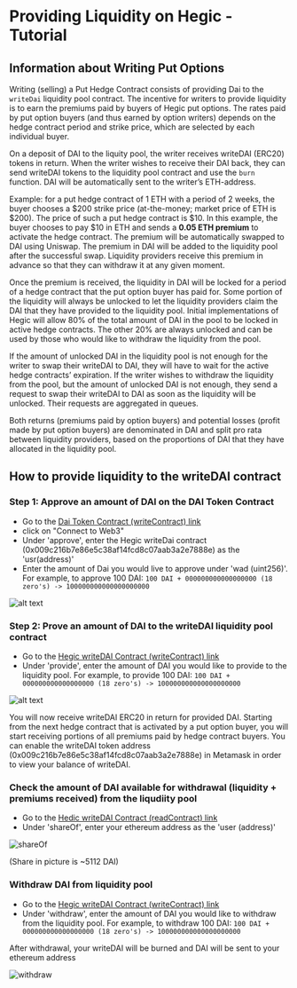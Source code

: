 # Providing Liquidity on Hegic - Tutorial

## Information about Writing Put Options

Writing (selling) a Put Hedge Contract consists of providing Dai to the `writeDai` liquidity pool contract. The incentive for writers to
provide liquidity is to earn the premiums paid by buyers of Hegic put options. The rates paid by put option buyers (and thus earned by option writers) depends on the hedge contract period and strike price, which are selected by each individual buyer. 

On a deposit of DAI to the liquity pool, the writer receives writeDAI (ERC20) tokens in return. When the writer wishes to receive their DAI back, they can send writeDAI tokens to the liquidity pool contract and use the `burn` function. DAI will be automatically sent to the writer’s ETH-address.

Example: for a put hedge contract of 1 ETH with a period of 2 weeks, the buyer chooses a $200 strike price (at-the-money; market price of ETH is $200). The price of such a put hedge contract is $10. In this example, the buyer chooses to pay $10 in ETH and sends a **0.05 ETH premium** to activate the hedge contract. The premium will be automatically swapped to DAI using Uniswap. The premium in DAI will be added to the liquidity pool after the successful swap. Liquidity providers receive this premium in advance so that they can withdraw it at any given moment. 

Once the premium is received, the liquidity in DAI will be locked for a period of a hedge contract that the put option buyer has paid for. Some portion of the liquidity will always be unlocked to let the liquidity providers claim the DAI that they have provided to the liquidity pool. Initial implementations of Hegic will allow 80% of the total amount of DAI in the pool to be locked in active hedge contracts. The other 20% are always unlocked and can be used by those who would like to withdraw the liquidity from the pool. 

If the amount of unlocked DAI in the liquidity pool is not enough for the writer to swap their writeDAI to DAI, they will have to wait for the active hedge contracts’ expiration. If the writer wishes to withdraw the liquidity from the pool, but the amount of unlocked DAI is not enough, they send a request to swap their writeDAI to DAI as soon as the liquidity will be unlocked. Their requests are aggregated in queues. 

Both returns (premiums paid by option buyers) and potential losses (profit made by put option buyers) are denominated in DAI and split pro rata between liquidity providers, based on the proportions of DAI that they have allocated in the liquidity pool. 

## How to provide liquidity to the writeDAI contract

### Step 1: Approve an amount of DAI on the DAI Token Contract

- Go to the [Dai Token Contract (writeContract) link](https://etherscan.io/token/0x6b175474e89094c44da98b954eedeac495271d0f#writeContract)
- click on "Connect to Web3"
- Under 'approve', enter the Hegic writeDai contract (0x009c216b7e86e5c38af14fcd8c07aab3a2e7888e) as the 'usr(address)' 
- Enter the amount of Dai you would live to approve under 'wad (uint256)'. For example, to approve 100 DAI:
```100 DAI + 000000000000000000 (18 zero's) -> 100000000000000000000```

![alt text](https://imgur.com/ap2qnbn.png) 

### Step 2: Prove an amount of DAI to the writeDAI liquidity pool contract

- Go to the [Hegic writeDAI Contract (writeContract) link](https://etherscan.io/token/0x009c216b7e86e5c38af14fcd8c07aab3a2e7888e#writeContract)
- Under 'provide', enter the amount of DAI you would like to provide to the liquidity pool. For example, to provide 100 DAI:
```100 DAI + 000000000000000000 (18 zero's) -> 100000000000000000000```

![alt text](https://imgur.com/ytoFTN4.png)

You will now receive writeDAI ERC20 in return for provided DAI. Starting from the next hedge contract that is activated by a put option buyer, you will start receiving portions of all premiums paid by hedge contract buyers. You can enable the writeDAI token address (0x009c216b7e86e5c38af14fcd8c07aab3a2e7888e) in Metamask in order to view your balance of writeDAI.

### Check the amount of DAI available for withdrawal (liquidity + premiums received) from the liqudiity pool

- Go to the [Hedic writeDAI Contract (readContract) link](https://etherscan.io/token/0x009c216b7e86e5c38af14fcd8c07aab3a2e7888e#readContract)
- Under 'shareOf', enter your ethereum address as the 'user (address)'

![shareOf](https://imgur.com/261PnQL.png)

(Share in picture is ~5112 DAI)

### Withdraw DAI from liquidity pool

- Go to the [Hegic writeDAI Contract (writeContract) link](https://etherscan.io/token/0x009c216b7e86e5c38af14fcd8c07aab3a2e7888e#writeContract)
- Under 'withdraw', enter the amount of DAI you would like to withdraw from the liquidity pool. For example, to withdraw 100 DAI:
```100 DAI + 000000000000000000 (18 zero's) -> 100000000000000000000```

After withdrawal, your writeDAI will be burned and DAI will be sent to your ethereum address

![withdraw](https://imgur.com/lXBv1Us.png)

